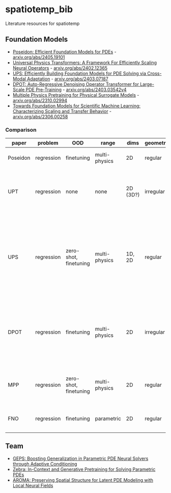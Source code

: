 # spatiotemp_bib
Literature resources for spatiotemp

## Foundation Models

- [Poseidon: Efficient Foundation Models for PDEs](/notes/Herde2024_PoseidonEfficientFoundation.md) - [arxiv.org/abs/2405.19101](http://arxiv.org/abs/2405.19101)
- [Universal Physics Transformers: A Framework For Efficiently Scaling Neural Operators](/notes/Alkin2024_UniversalPhysicsTransformers.md) - [arxiv.org/abs/2402.12365](http://arxiv.org/abs/2402.12365)
- [UPS: Efficiently Building Foundation Models for PDE Solving via Cross-Modal Adaptation](/notes/Shen2024_UPSEfficientlyBuilding.md) - [arxiv.org/abs/2403.07187](http://arxiv.org/abs/2403.07187)
- [DPOT: Auto-Regressive Denoising Operator Transformer for Large-Scale PDE Pre-Training](/notes/Hao2024_DPOTAutoRegressiveDenoising.md) - [arxiv.org/abs/2403.03542v4](https://arxiv.org/abs/2403.03542v4)
- [Multiple Physics Pretraining for Physical Surrogate Models](/notes/McCabe2023_MultiplePhysicsPretraining.md) - [arxiv.org/abs/2310.02994](http://arxiv.org/abs/2310.02994)
- [Towards Foundation Models for Scientific Machine Learning: Characterizing Scaling and Transfer Behavior](/notes/Subramanian2023_FoundationModelsScientific.md) - [arxiv.org/abs/2306.00258](http://arxiv.org/abs/2306.00258)

### Comparison

| paper    | problem    | OOD                   | range         | dims     | geometry  | encoding                                                                                                    | backbone                              | data                                                                 | beats          |
| -------- | ---------- | --------------------- | ------------- | -------- | --------- | ----------------------------------------------------------------------------------------------------------- | ------------------------------------- | -------------------------------------------------------------------- | -------------- |
| Poseidon | regression | finetuning            | multi-physics | 2D       | regular   | patched, embedded                                                                                           | ViT (SwinV2) in a UNet shape          | Euler, Navier-Stokes                                                 | MPP            |
| UPT      | regression | none                  | none          | 2D (3D?) | irregular | embedding, message passing, transformer, perceiver                                                          | transformer                           | ShapeNet-Car, Navier-Stokes, TGV3D (Lagrangian formulation)          | FNO            |
| UPS      | regression | zero-shot, finetuning | multi-physics | 1D, 2D   | regular   | projection into a superspace through zero-padding, FNO, tokenized along with PDE description text tokenized | pre-trained LLM                       | Burgers, Advection, Diffusion-Sportion, Shallow-Water, Navier-Stokes | DPOT, MPP, FNO |
| DPOT     | regression | finetuning            | multi-physics | 2D       | irregular | resolutions unified through interpolation, mask for irregular grids, patched, temporal aggregation          | FNO (on steroids)                     | PDEBench, PDEArena , CFDBench                                        | MPP, FNO       |
| MPP      | regression | zero-shot, finetuning | multi-physics | 2D       | regular   | ReVIN, shared embedding space for each field, patched                                                       | ViT (axial attention)                 | PDEBench                                                             |                |
| FNO      | regression | finetuning            | parametric    | 2D       | regular   | none                                                                                                        | FNO (with per-instance normalization) | Poisson, Advection-Diffusion, Helmoltz                               |                |

## Team

- [GEPS: Boosting Generalization in Parametric PDE Neural Solvers through Adaptive Conditioning](/notes/Koupai2024_GEPSBoostingGeneralization.md)
- [Zebra: In-Context and Generative Pretraining for Solving Parametric PDEs](/notes/Serrano2024_ZebraInContextGenerative.md)
- [AROMA: Preserving Spatial Structure for Latent PDE Modeling with Local Neural Fields](/notes/Serrano2024_AROMAPreservingSpatial.md)